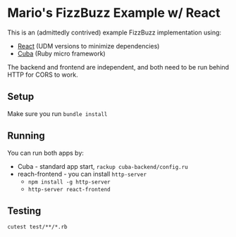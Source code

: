 # Mario's FizzBuzz Example w/ React

This is an (admittedly contrived) example FizzBuzz implementation using:

* [React](https://facebook.github.io/react/) (UDM versions to minimize dependencies)
* [Cuba](https://github.com/soveran/cuba) (Ruby micro framework)

The backend and frontend are independent, and both need to be run behind HTTP for CORS to work.

## Setup

Make sure you run `bundle install`

## Running

You can run both apps by:

* Cuba - standard app start, `rackup cuba-backend/config.ru`
* reach-frontend - you can install `http-server`
  * `npm install -g http-server`
  * `http-server react-frontend`


## Testing

```cutest test/**/*.rb```
